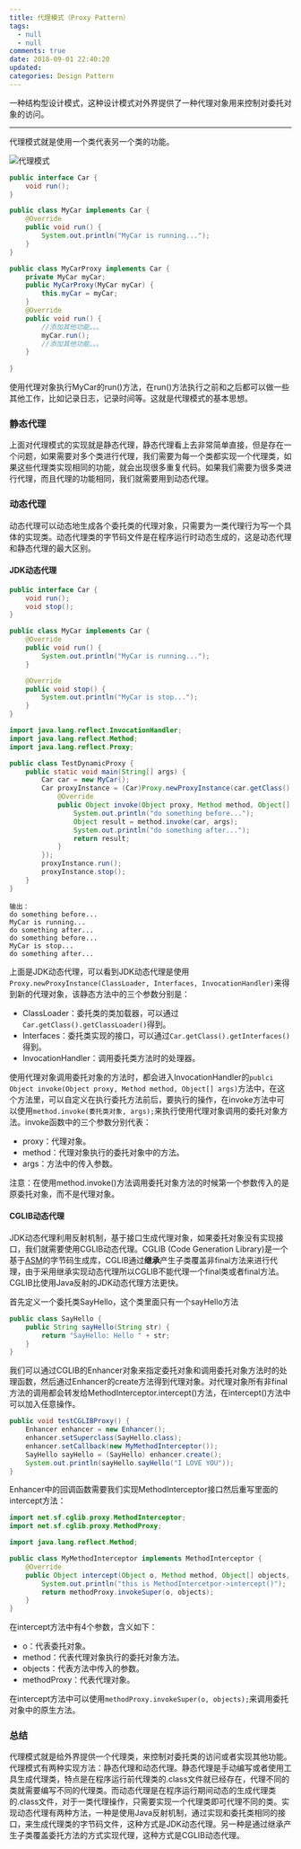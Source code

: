 ```yaml
---
title: 代理模式（Proxy Pattern）
tags:
  - null
  - null
comments: true
date: 2018-09-01 22:40:20
updated:
categories: Design Pattern
---
```


一种结构型设计模式，这种设计模式对外界提供了一种代理对象用来控制对委托对象的访问。 

<!-- more -->

---

代理模式就是使用一个类代表另一个类的功能。

![代理模式](代理模式.png)

```java
public interface Car {
    void run();
}
```

```java
public class MyCar implements Car {
    @Override
    public void run() {
        System.out.println("MyCar is running...");
    }
}
```

```java
public class MyCarProxy implements Car {
    private MyCar myCar;
    public MyCarProxy(MyCar myCar) {
        this.myCar = myCar;
    }
    @Override
    public void run() {
        //添加其他功能。。。
        myCar.run();
        //添加其他功能。。。
    }
    
}
```

使用代理对象执行MyCar的run()方法，在run()方法执行之前和之后都可以做一些其他工作，比如记录日志，记录时间等。这就是代理模式的基本思想。

### 静态代理

上面对代理模式的实现就是静态代理，静态代理看上去非常简单直接，但是存在一个问题，如果需要对多个类进行代理，我们需要为每一个类都实现一个代理类，如果这些代理类实现相同的功能，就会出现很多重复代码。如果我们需要为很多类进行代理，而且代理的功能相同，我们就需要用到动态代理。

### 动态代理

动态代理可以动态地生成各个委托类的代理对象，只需要为一类代理行为写一个具体的实现类。动态代理类的字节码文件是在程序运行时动态生成的，这是动态代理和静态代理的最大区别。

#### JDK动态代理

```java
public interface Car {
    void run();
    void stop();
}
```

```java
public class MyCar implements Car {
    @Override
    public void run() {
        System.out.println("MyCar is running...");
    }

    @Override
    public void stop() {
        System.out.println("MyCar is stop...");
    }
}
```

```java
import java.lang.reflect.InvocationHandler;
import java.lang.reflect.Method;
import java.lang.reflect.Proxy;

public class TestDynamicProxy {
    public static void main(String[] args) {
        Car car = new MyCar();
        Car proxyInstance = (Car)Proxy.newProxyInstance(car.getClass().getClassLoader(), car.getClass().getInterfaces(), new InvocationHandler() {
            @Override
            public Object invoke(Object proxy, Method method, Object[] args) throws Throwable {
                System.out.println("do something before...");
                Object result = method.invoke(car, args);
                System.out.println("do something after...");
                return result;
            }
        });
        proxyInstance.run();
        proxyInstance.stop();
    }
}
```

```
输出：
do something before...
MyCar is running...
do something after...
do something before...
MyCar is stop...
do something after...
```

上面是JDK动态代理，可以看到JDK动态代理是使用`Proxy.newProxyInstance(ClassLoader, Interfaces, InvocationHandler)`来得到新的代理对象，该静态方法中的三个参数分别是：

- ClassLoader：委托类的类加载器，可以通过`Car.getClass().getClassLoader()`得到。
- Interfaces：委托类实现的接口，可以通过`Car.getClass().getInterfaces()`得到。
- InvocationHandler：调用委托类方法时的处理器。

使用代理对象调用委托对象的方法时，都会进入InvocationHandler的`publci Object invoke(Object proxy, Method method, Object[] args)`方法中，在这个方法里，可以自定义在执行委托方法前后，要执行的操作，在invoke方法中可以使用`method.invoke(委托类对象, args);`来执行使用代理对象调用的委托对象方法。invoke函数中的三个参数分别代表：

- proxy：代理对象。
- method：代理对象执行的委托对象中的方法。
- args：方法中的传入参数。

注意：在使用method.invoke()方法调用委托对象方法的时候第一个参数传入的是原委托对象，而不是代理对象。

#### CGLIB动态代理

JDK动态代理利用反射机制，基于接口生成代理对象，如果委托对象没有实现接口，我们就需要使用CGLIB动态代理。CGLIB (Code Generation Library)是一个基于[ASM](https://www.ibm.com/developerworks/cn/java/j-lo-asm30/index.html)的字节码生成库，CGLIB通过**继承**产生子类覆盖非final方法来进行代理，由于采用继承实现动态代理所以CGLIB不能代理一个final类或者final方法。CGLIB比使用Java反射的JDK动态代理方法更快。

首先定义一个委托类SayHello，这个类里面只有一个sayHello方法

```java
public class SayHello {
    public String sayHello(String str) {
        return "SayHello: Hello " + str;
    }
}
```

我们可以通过CGLIB的Enhancer对象来指定委托对象和调用委托对象方法时的处理函数，然后通过Enhancer的create方法得到代理对象。对代理对象所有非final方法的调用都会转发给MethodInterceptor.intercept()方法，在intercept()方法中可以加入任意操作。

```java
public void testCGLIBProxy() {
    Enhancer enhancer = new Enhancer();
    enhancer.setSuperclass(SayHello.class);
    enhancer.setCallback(new MyMethodInterceptor());
    SayHello sayHello = (SayHello) enhancer.create();
    System.out.println(sayHello.sayHello("I LOVE YOU"));
}
```

Enhancer中的回调函数需要我们实现MethodInterceptor接口然后重写里面的intercept方法：

```java
import net.sf.cglib.proxy.MethodInterceptor;
import net.sf.cglib.proxy.MethodProxy;

import java.lang.reflect.Method;

public class MyMethodInterceptor implements MethodInterceptor {
    @Override
    public Object intercept(Object o, Method method, Object[] objects, MethodProxy methodProxy) throws Throwable {
        System.out.println("this is MethodIntercetpor->intercept()");
        return methodProxy.invokeSuper(o, objects);
    }
}
```

在intercept方法中有4个参数，含义如下：

- o：代表委托对象。
- method：代表代理对象执行的委托对象方法。
- objects：代表方法中传入的参数。
- methodProxy：代表代理对象。

在intercept方法中可以使用`methodProxy.invokeSuper(o, objects);`来调用委托对象中的原生方法。

### 总结

代理模式就是给外界提供一个代理类，来控制对委托类的访问或者实现其他功能。代理模式有两种实现方法：静态代理和动态代理。静态代理是手动编写或者使用工具生成代理类，特点是在程序运行前代理类的.class文件就已经存在，代理不同的类就需要编写不同的代理类。而动态代理是在程序运行期间动态的生成代理类的.class文件，对于一类代理操作，只需要实现一个代理类即可代理不同的类。实现动态代理有两种方法，一种是使用Java反射机制，通过实现和委托类相同的接口，来生成代理类的字节码文件，这种方式是JDK动态代理。另一种是通过继承产生子类覆盖委托方法的方式实现代理，这种方式是CGLIB动态代理。